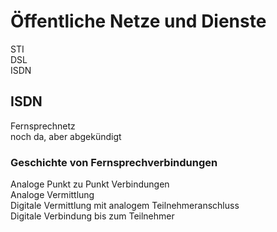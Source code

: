 # Öffentliche Netze und Dienste
STI  
DSL  
ISDN  

## ISDN
Fernsprechnetz  
noch da, aber abgekündigt

### Geschichte von Fernsprechverbindungen
Analoge Punkt zu Punkt Verbindungen  
Analoge Vermittlung  
Digitale Vermittlung mit analogem Teilnehmeranschluss  
Digitale Verbindung bis zum Teilnehmer

